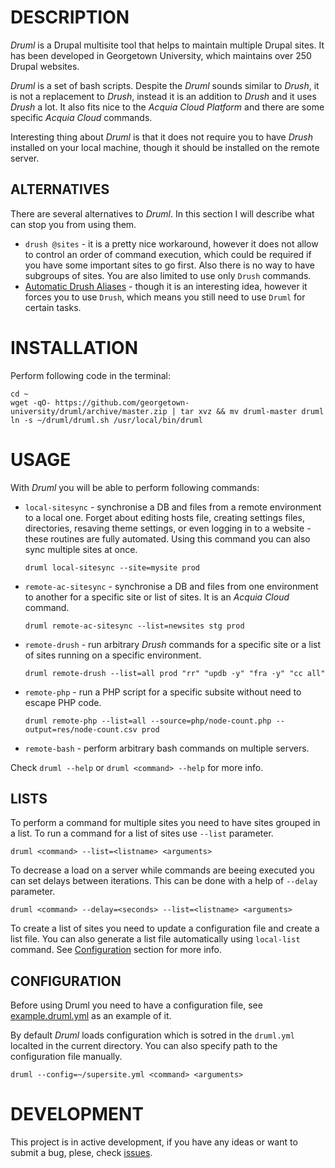 DESCRIPTION
=====

*Druml* is a Drupal multisite tool that helps to maintain multiple Drupal sites. It has been developed in Georgetown University, which maintains over 250 Drupal websites.

*Druml* is a set of bash scripts. Despite the *Druml* sounds similar to *Drush*, it is not a replacement to *Drush*, instead it is an addition to *Drush* and it uses *Drush* a lot. It also fits nice to the *Acquia Cloud Platform* and there are some specific *Acquia Cloud* commands.

Interesting thing about *Druml* is that it does not require you to have *Drush* installed on your local machine, though it should be installed on the remote server.


ALTERNATIVES
-----

There are several alternatives to *Druml*. In this section I will describe what can stop you from using them.

* `drush @sites` - it is a pretty nice workaround, however it does not allow to control an order of command execution, which could be required if you have some important sites to go first. Also there is no way to have subgroups of sites. You are also limited to use only `Drush` commands.
* [Automatic Drush Aliases](http://dropbucket.org/node/749) - though it is an interesting idea, however it forces you to use `Drush`, which means you still need to use `Druml` for certain tasks.


INSTALLATION
=====

Perform following code in the terminal:

  ```
  cd ~
  wget -qO- https://github.com/georgetown-university/druml/archive/master.zip | tar xvz && mv druml-master druml
  ln -s ~/druml/druml.sh /usr/local/bin/druml
  ```

USAGE
=====

With *Druml* you will be able to perform following commands:

* `local-sitesync` - synchronise a DB and files from a remote environment to a local one. Forget about editing hosts file, creating settings files, directories, resaving theme settings, or even logging in to a website - these routines are fully automated. Using this command you can also sync multiple sites at once.
  ```
  druml local-sitesync --site=mysite prod
  ```

* `remote-ac-sitesync` - synchronise a DB and files from one environment to another for a specific site or list of sites. It is an *Acquia Cloud* command.
  ```
  druml remote-ac-sitesync --list=newsites stg prod
  ```

* `remote-drush` -  run arbitrary *Drush* commands for a specific site or a list of sites running on a specific environment.
  ```
  druml remote-drush --list=all prod "rr" "updb -y" "fra -y" "cc all"
  ```

* `remote-php` - run a PHP script for a specific subsite without need to escape PHP code.
  ```
  druml remote-php --list=all --source=php/node-count.php --output=res/node-count.csv prod
  ```

* `remote-bash` - perform arbitrary bash commands on multiple servers.

Check `druml --help` or `druml <command> --help` for more info.

LISTS
-----

To perform a command for multiple sites you need to have sites grouped in a list. To run a command for a list of sites use `--list` parameter.

```
druml <command> --list=<listname> <arguments>
```

To decrease a load on a server while commands are beeing executed you can set delays between iterations. This can be done with a help of `--delay` parameter.

```
druml <command> --delay=<seconds> --list=<listname> <arguments>
```
To create a list of sites you need to update a configuration file and create a list file. You can also generate a list file automatically using `local-list` command. See [Configuration](#CONFIGURATION) section for more info.


CONFIGURATION
----
Before using Druml you need to have a configuration file, see [example.druml.yml](https://github.com/georgetown-university/druml/blob/master/example.druml.yml) as an example of it.


By default *Druml* loads configuration which is sotred in the `druml.yml` localted in the current directory. You can also specify path to the configuration file manually.
```
druml --config=~/supersite.yml <command> <arguments>
```

DEVELOPMENT
=====
This project is in active development, if you have any ideas or want to submit a bug, plese, check [issues](https://github.com/georgetown-university/druml/issues).
